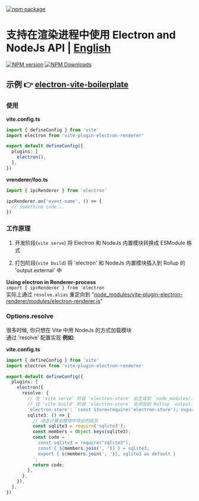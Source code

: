 [![npm package](https://nodei.co/npm/vite-plugin-electron-renderer.png?downloads=true&downloadRank=true&stars=true)](https://www.npmjs.com/package/vite-plugin-electron-renderer)

# 支持在渲染进程中使用 Electron and NodeJs API | [English](./README.md)

[![NPM version](https://img.shields.io/npm/v/vite-plugin-electron-renderer.svg?style=flat)](https://npmjs.org/package/vite-plugin-electron-renderer)
[![NPM Downloads](https://img.shields.io/npm/dm/vite-plugin-electron-renderer.svg?style=flat)](https://npmjs.org/package/vite-plugin-electron-renderer)

## 示例 👉 [electron-vite-boilerplate](https://github.com/caoxiemeihao/electron-vite-boilerplate)

### 使用

**vite.config.ts**

```ts
import { defineConfig } from 'vite'
import electron from 'vite-plugin-electron-renderer'

export default defineConfig({
  plugins: [
    electron(),
  ],
})
```

**vrenderer/foo.ts**

```ts
import { ipcRenderer } from 'electron'

ipcRenderer.on('event-name', () => {
  // somethine code...
})
```

### 工作原理

1. 开发阶段(`vite serve`) 将 Electron 和 NodeJs 内置模块转换成 ESModule 格式

2. 打包阶段(`vite build`) 将 'electron' 和 NodeJs 内置模块插入到 Rollup 的 'output.external' 中

**Using electron in Renderer-process**  
`import { ipcRenderer } from 'electron`  
实际上通过 `resolve.alias` 重定向到 "[node_modules/vite-plugin-electron-renderer/modules/electron-renderer.js](modules/electron-renderer.js)"

### Options.resolve

很多时候, 你只想在 Vite 中用 NodeJs 的方式加载模块  
通过 'resolve' 配置实现 **例如:**  

**vite.config.ts**

```ts
import { defineConfig } from 'vite'
import electron from 'vite-plugin-electron-renderer'

export default defineConfig({
  plugins: [
    electron({
      resolve: {
        // 在 'vite serve' 阶段 'electron-store' 会生成到 `node_modules/.vite-plugin-electron-renderer/electron-store.js` 中, 并且配置 `resolve.alias` 指向这个路径.
        // 在 'vite build' 阶段 'electron-store' 会添加到 Rollup `output.external` 配置中.
        'electron-store': `const Store=require('electron-store'); export default Store;`;
        sqlite3: () => {
          // 动态计算出模块中导出的成员
          const sqlite3 = require('sqlite3');
          const members = Object.keys(sqlite3);
          const code = `
            const sqlite3 = require("sqlite3");
            const { ${members.join(', ')} } = sqlite3;
            export { ${members.join(', ')}, sqlite3 as default }
          `;
          return code;
        },
      },
    }),
  ],
})
```

